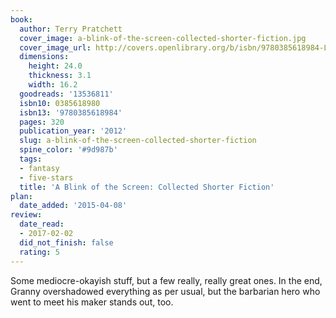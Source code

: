 ```yaml
---
book:
  author: Terry Pratchett
  cover_image: a-blink-of-the-screen-collected-shorter-fiction.jpg
  cover_image_url: http://covers.openlibrary.org/b/isbn/9780385618984-L.jpg
  dimensions:
    height: 24.0
    thickness: 3.1
    width: 16.2
  goodreads: '13536811'
  isbn10: 0385618980
  isbn13: '9780385618984'
  pages: 320
  publication_year: '2012'
  slug: a-blink-of-the-screen-collected-shorter-fiction
  spine_color: '#9d987b'
  tags:
  - fantasy
  - five-stars
  title: 'A Blink of the Screen: Collected Shorter Fiction'
plan:
  date_added: '2015-04-08'
review:
  date_read:
  - 2017-02-02
  did_not_finish: false
  rating: 5
---
```


Some mediocre-okayish stuff, but a few really, really great ones. In the end, Granny overshadowed everything as per usual, but the barbarian hero who went to meet his maker stands out, too.
